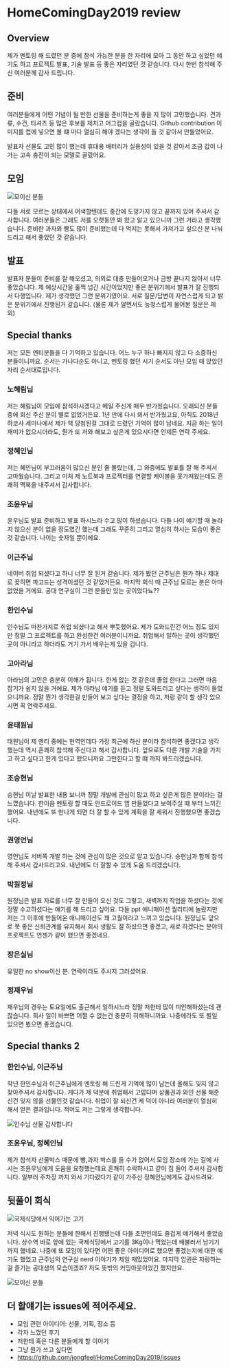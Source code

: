 # HomeComingDay2019 review

## Overview

제가 멘토링 해 드렸던 분 중에 참석 가능한 분을 한 자리에 모아 그 동안 하고 싶었던 얘기도 하고 프로젝트 발표, 기술 발표 등 좋은 자리였던 것 같습니다.
다시 한번 참석해 주신 여러분께 감사 드립니다.

## 준비

여러분들에게 어떤 기념이 될 만한 선물을 준비하는게 좋을 지 많이 고민했습니다.
견과류, 수건, 티셔츠 등 많은 후보를 제치고 머그컵을 골랐습니다.
Github contribution 이미지를 컵에 넣으면 볼 떄 마다 열심히 해야 겠다는 생각이 들 것 같아서 만들었어요.

발표자 선물도 고민 많이 했는데 휴대용 배터리가 실용성이 있을 것 같아서 조금 값이 나가는 고속 충전이 되는 모델로 골랐어요.

## 모임

![모이신 분들](Photos/20191207_164312.jpg)

다들 서로 모르는 상태에서 어색할텐데도 중간에 도망가지 않고 끝까지 있어 주셔서 감사합니다.
여러분들은 그래도 저를 오랫동안 봐 왔고 알고 있으니까 그런 거라고 생각했습니다.
준비한 과자와 빵도 많이 준비했는데 다 먹지는 못해서 가져가고 싶으신 분 나눠드리고 해서 좋았던 것 같습니다.

## 발표

발표자 분들이 준비를 잘 해오셨고, 의외로 대충 만들어오거나 금방 끝나지 않아서 너무 좋았습니다.
제 예상시간을 훌쩍 넘긴 시간이었지만 좋은 분위기에서 발표가 잘 진행되서 다행입니다.
제가 생각했던 그런 분위기였어요. 서로 질문/답변이 자연스럽게 되고 밝은 분위기에서 진행된거 같습니다.
(물론 제가 알면서도 능청스럽게 물어본 질문은 제외)

## Special thanks

저는 모든 멘티분들을 다 기억하고 있습니다. 어느 누구 하나 빠지지 않고 다 소중하신 분들이니까요.
순서는 가나다순도 아니고, 멘토링 했던 시기 순서도 아닌 모임 때 앉았던 자리 순서대로입니다.

### 노혜림님

저는 혜림님이 모임에 참석하시겠다고 메일 주신게 매우 반가웠습니다. 오래되신 분들 중에 회신 주신 분이 별로 없었거든요.
1년 만에 다시 뵈서 반가웠고요, 아직도 2018년 하코사 세미나에서 제가 책 당첨된걸 그대로 드렸던 기억이 많이 남네요.
지금 하는 일이 재미가 없으시더라도, 뭔가 또 저와 해보고 싶은게 있으시다면 언제든 연락 주세요.

### 정혜인님

저는 혜인님이 부끄러움이 많으신 분인 줄 몰랐는데, 그 와중에도 발표를 잘 해 주셔서 고마웠습니다.
그리고 미처 제 노트북과 프로젝터를 연결할 케이블을 못가져왔는데도 흔쾌히 맥북을 내주셔서 감사합니다.

### 조윤우님

윤우님도 발표 준비하고 발표 하시느라 수고 많이 하셨습니다. 다들 나이 얘기할 때 놀라지 않으신 분이 없을 정도였긴 했는데
그래도 꾸준히 그리고 열심히 하시는 모습이 좋은 것 같습니다. 나이는 숫자일 뿐이에요.

### 이근주님

네이버 취업 되셨다고 하니 너무 잘 된거 같습니다. 제가 봤던 근주님은 뭔가 하나 제대로 꽂히면 파고드는 성격이셨던 것 같았거든요.
마지막 회식 때 근주님 모르는 분은 아마 없었을 거에요.  공대 연구실이 그런 분들만 있는 곳이었다뇨??

### 한인수님

인수님도 마찬가지로 취업 되셨다고 해서 뿌듯했어요. 제가 도와드린건 어느 정도 있지만 정말 그 프로젝트를 하고 완성한건 여러분이니까요.
취업해서 일하는 곳이 생각했던 곳이 아니라고 하더라도 거기 가서 배우는게 있을 겁니다.

### 고아라님

아라님의 고민은 충분히 이해가 됩니다. 한게 없는 것 같은데 졸업 한다고 그러면 마음 잡기가 쉽지 않을 거에요.
제가 아라님 얘기를 듣고 정말 도와드리고 싶다는 생각이 들었으니까요.
정말 뭔가 생각한걸 만들어 보고 싶다는 결정을 하고, 저랑 같이 할 생각 있으시면 꼭 연락주세요.

### 윤태원님

태원님이 제 멘티 중에는 현역인데다 가장 최근에 하신 분이라 참석하면 좋겠다고 생각했는데 역시 흔쾌히 참석해 주신다고 해서 감사합니다.
앞으로도 다른 개발 기술을 가지고 하고 싶다고 한게 있다고 했으니까요 그만한다고 할 떄 까지 봐드리겠습니다.

### 조승현님

승현님 이날 발표한 내용 보니까 정말 개발에 관심이 많고 하고 싶은게 많은 분이라는 걸 느꼈습니다. 한이음 멘토링 할 때도 안드로이드 앱 만들었다고 보여주실 떄 부터 느끼긴 했어요. 내년에도 또 만나게 되면 더 잘 할 수 있게 계획을 잘 세워서 진행했으면 좋겠습니다.

### 권영언님

영언님도 서버쪽 개발 하는 것에 관심이 많은 것으로 알고 있습니다. 승현님과 함께 참석해 주셔서 감사드리고요. 내년에도 더 잘할 수 있게 도움 드리겠습니다.

### 박원정님

원정님은 발표 자료를 너무 잘 만들어 오신 것도 그렇고, 새벽까지 작업을 하셨다는 것에 정말 수고하셨다는 얘기를 해 드리고 싶어요.
다들 ppt 애니매이션 퀄리티에 놀랐지만 저는 그 이후에 만들어온 애니매이션도 꽤 고퀄이라고 느끼고 있습니다.
원정님도 앞으로 쭉 좋은 신뢰관계를 유지해서 회사 생활도 잘 하셨으면 좋겠고, 새로 하겠다는 분야의 프로젝트도 언젠가 같이 했으면 좋겠네요.

### 장은실님

유일한 no show이신 분. 연락이라도 주시지 그러셨어요.

### 정재우님

재우님의 경우는 토요일에도 출근해서 일하시느라 정말 저한테 많이 미안해하셨는데 괜찮습니다.
회사 일이 바쁘면 어쩔 수 없는건 충분히 히해하니까요.
나중에라도 또 뵐일 있으면 뵜으면 좋겠습니다.

## Special thanks 2

### 한인수님, 이근주님

작년 한인수님과 이근주님에게 멘토링 해 드린게 기억에 많이 남는데 올해도 잊지 않고 찾아주셔서 감사합니다.
게다가 제 덕분에 취업해서 고맙다며 상품권과 와인 선물 해준신건 잊지 않을 선물인것 같습니다.
취업이 잘 되신건 제 덕이 아니라 여러분이 열심히 해서 얻은 결과입니다. 적어도 저는 그렇게 생각합니다.

![인수님 선물 감사합니다](Photos/2019-12-08_한인수님.jpg)

### 조윤우님, 정혜인님

제가 참석자 선물박스 때문에 빵,과자 박스를 들 수가 없어서 모임 장소에 가는 길에 사시는 조윤우님에게 도움을 요청했는데요
흔쾌히 수락하시고 같이 짐 들어 주셔서 감사합니다. 일부러 주차장 까지 와서 기다렸다가 같이 가주신 정혜인님에게도 감사드려요.

## 뒷풀이 회식

![국제식당에서 익어가는 고기](Photos/20191207_172603.jpg)

저녁 식시도 원하는 분들에 한해서 진행됐는데 다들 초면인데도 즐겁게 얘기해서 좋았습니다.
상수역 바로 앞에 있는 국제식당에서 고기를 3Kg이나 먹었는데 배불러서 남기기 까지 했네요. 
나중에 또 모임이 있다면 어떤 좋은 아이디어로 했으면 좋겠는지에 대한 얘기도 했었고 근주님의 연구실 nerd 이야기가 제일 재밌었어요.
마지막 압권은 자랑하는 걸 즐기는 공대생의 모습이겠죠? 저도 뜻밖의 커밍아웃이었긴 했지만요.

![모이신 분들](Photos/20191207_180941.jpg)

## 더 할얘기는 issues에 적어주세요.

- 모임 관련 아이디어: 선물, 기획, 장소 등
- 각자 느꼈던 후기
- 저한테 혹은 다른 분들에게 할 이야기
- 그냥 뭔가 쓰고 싶다면
- https://github.com/jongfeel/HomeComingDay2019/issues